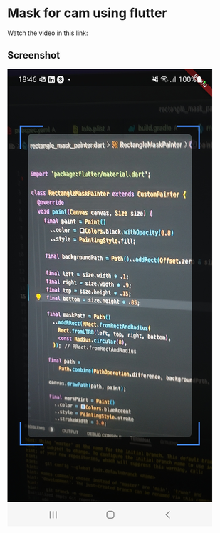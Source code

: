# Mask for cam using flutter

Watch the video in this link: 

## Screenshot

![Screenshot](screenshot.jpg)